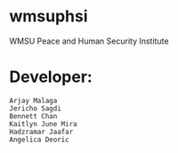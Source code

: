 # wmsuphsi
 WMSU Peace and Human Security Institute
# Developer:
    Arjay Malaga
    Jericho Sagdi
    Bennett Chan
    Kaitlyn June Mira
    Hadzramar Jaafar
    Angelica Deoric
    
    